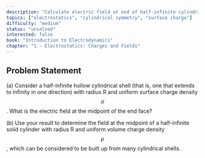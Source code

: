 ```yaml
---
description: "Calculate electric field at end of half-infinite cylindrical shell and solid cylinder"
topics: ["electrostatics", "cylindrical symmetry", "surface charge"]
difficulty: "medium"
status: "unsolved"
interested: false
book: "Introduction to Electrodynamics"
chapter: "1 - Electrostatics: Charges and Fields"
---
```


## Problem Statement
(a) Consider a half-infinite hollow cylindrical shell (that is, one that extends to infinity in one direction) with radius R and uniform surface charge density $$\sigma$$. What is the electric field at the midpoint of the end face?

(b) Use your result to determine the field at the midpoint of a half-infinite solid cylinder with radius R and uniform volume charge density $$\rho$$, which can be considered to be built up from many cylindrical shells.
